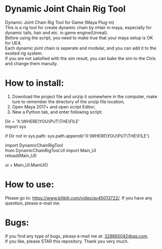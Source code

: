 # Dynamic Joint Chain Rig Tool
Dynamic Joint Chain Rig Tool for Game (Maya Plug-in)  
This is a rig tool for create dynamic chain by nHair in maya, especially for dynamic tails, hair and etc. in game engine(Unreal).  
Before using the script, you need to make true that your maya setup is OK for UE4.  
Each dynamic joint chain is seperate and modular, and you can add it to the exsited rig system.  
If you are not satisfied with the sim result, you can bake the sim to the Ctrls and change them manully.

# How to install:
1. Download the project file and unzip it somewhere in the computer, make ture to remember the directory of the unzip file location;  
2. Open Maya 2017+ and open script Editor;  
3. New a Python tab, and enter following script:  

Dir = 'X:\WHERE\YOU\PUT\THE\FILE'  
import sys  

if Dir not in sys.path: sys.path.append(r'X:\WHERE\YOU\PUT\THE\FILE')  

import DynamicChainRigTool  
from DynamicChainRigTool.UI import Main_UI  
reload(Main_UI)  

ui = Main_UI.MainUI()  

# How to use:
Please go to: https://www.bilibili.com/video/av45013722/.
If you have any question, please e-mail me.

# Bugs:
If you find any type of bugs, please e-mail me at: 328665042@qq.com.  
If you like, please STAR this repository. Thank you very much.
